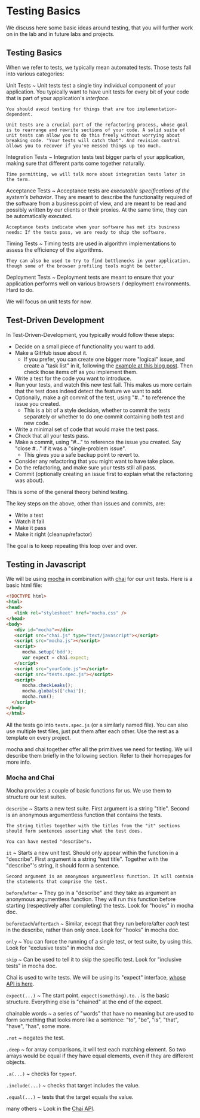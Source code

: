 # Testing Basics

We discuss here some basic ideas around testing, that you will further work on in the lab and in future labs and projects.

## Testing Basics

When we refer to tests, we typically mean automated tests. Those tests fall into various categories:

Unit Tests
  ~ Unit tests test a single tiny individual component of your application. You typically want to have unit tests for every bit of your code that is part of your application's *interface*.

    You should avoid testing for things that are too implementation-dependent.

    Unit tests are a crucial part of the refactoring process, whose goal is to rearrange and rewrite sections of your code. A solid suite of unit tests can allow you to do this freely without worrying about breaking code. "Your tests will catch that". And revision control allows you to recover if you've messed things up too much.

Integration Tests
  ~ Integration tests test bigger parts of your application, making sure that different parts come together naturally.

    Time permitting, we will talk more about integration tests later in the term.

Acceptance Tests
  ~ Acceptance tests are *executable specifications of the system's behavior*. They are meant to describe the functionality required of the software from a business point of view, and are meant to be read and possibly written by our clients or their proxies. At the same time, they can be automatically executed.

    Acceptance tests indicate when your software has met its business needs: If the tests pass, we are ready to ship the software.

Timing Tests
  ~ Timing tests are used in algorithm implementations to assess the efficiency of the algorithms.

    They can also be used to try to find bottlenecks in your application, though some of the browser profiling tools might be better.

Deployment Tests
  ~ Deployment tests are meant to ensure that your application performs well on various browsers / deployment environments. Hard to do.

We will focus on unit tests for now.

## Test-Driven Development

In Test-Driven-Development, you typically would follow these steps:

- Decide on a small piece of functionality you want to add.
- Make a GitHub issue about it.
    - If you prefer, you can create one bigger more "logical" issue, and create a "task list" in it, following the [example at this blog post](https://github.com/blog/1375%0A-task-lists-in-gfm-issues-pulls-comments). Then check those items off as you implement them.
- Write a test for the code you want to introduce.
- Run your tests, and watch this new test fail. This makes us more certain that the test does indeed detect the feature we want to add.
- Optionally, make a git commit of the test, using "#..." to reference the issue you created.
    - This is a bit of a style decision, whether to commit the tests separately or whether to do one commit containing both test and new code.
- Write a minimal set of code that would make the test pass.
- Check that all your tests pass.
- Make a commit, using "#..." to reference the issue you created. Say "close #..." if it was a "single-problem issue".
    - This gives you a safe backup point to revert to.
- Consider any refactoring that you might want to have take place.
- Do the refactoring, and make sure your tests still all pass.
- Commit (optionally creating an issue first to explain what the refactoring was about).

This is some of the general theory behind testing.

The key steps on the above, other than issues and commits, are:

- Write a test
- Watch it fail
- Make it pass
- Make it right (cleanup/refactor)

The goal is to keep repeating this loop over and over.

## Testing in Javascript

We will be using [mocha](http://mochajs.org/) in combination with [chai](http://chaijs.com/) for our unit tests. Here is a basic html file:

```html
<!DOCTYPE html>
<html>
<head>
   <link rel="stylesheet" href="mocha.css" />
</head>
<body>
   <div id="mocha"></div>
   <script src="chai.js" type="text/javascript"></script>
   <script src="mocha.js"></script>
   <script>
      mocha.setup('bdd');
      var expect = chai.expect;
   </script>
   <script src="yourCode.js"></script>
   <script src="tests.spec.js"></script>
   <script>
      mocha.checkLeaks();
      mocha.globals(['chai']);
      mocha.run();
  </script>
</body>
</html>
```

All the tests go into `tests.spec.js` (or a similarly named file). You can also use multiple test files, just put them after each other. Use the rest as a template on every project.

mocha and chai together offer all the primitives we need for testing. We will describe them briefly in the following section. Refer to their homepages for more info.

### Mocha and Chai

Mocha provides a couple of basic functions for us. We use them to structure our test suites.

`describe`
  ~ Starts a new test suite. First argument is a string "title". Second is an anonymous argumentless function that contains the tests.

    The string titles together with the titles from the "it" sections should form sentences asserting what the test does.

    You can have nested "describe"s.

`it`
  ~ Starts a new unit test. Should only appear within the function in a "describe". First argument is a string "test title". Together with the "describe"'s string, it should form a sentence.

    Second argument is an anonymous argumentless function. It will contain the statements that comprise the test.

`before`/`after`
  ~ They go in a "describe" and they take as argument an anonymous argumentless function. They will run this function before starting (respectively after completing) the tests. Look for "hooks" in mocha doc.

`beforeEach`/`afterEach`
  ~ Similar, except that they run before/after *each* test in the describe, rather than only once. Look for "hooks" in mocha doc.

`only`
  ~ You can force the running of a single test, or test suite, by using this. Look for "exclusive tests" in mocha doc.

`skip`
  ~ Can be used to tell it to skip the specific test. Look for "inclusive tests" in mocha doc.

Chai is used to write tests. We will be using its "expect" interface, [whose API is here](http://chaijs.com/api/bdd/).

`expect(...)`
  ~ The start point. `expect(something).to..` is the basic structure. Everything else is "chained" at the end of the expect.

chainable words
  ~ a series of "words" that have no meaning but are used to form something that looks more like a sentence: "to", "be", "is", "that", "have", "has", some more.

`.not`
  ~ negates the test.

`.deep`
  ~ for array comparisons, it will test each matching element. So two arrays would be equal if they have equal elements, even if they are different objects.

`.a(...)`
  ~ checks for `typeof`.

`.include(...)`
  ~ checks that target includes the value.

`.equal(...)`
  ~ tests that the target equals the value.

many others
  ~ Look in the [Chai API](http://chaijs.com/api/bdd/).
